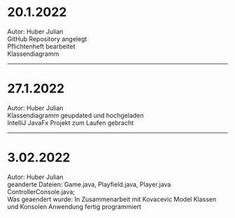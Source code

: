 # 20.1.2022 <br /> 
Autor: Huber Julian<br />
GitHub Repository angelegt <br /> 
Pflichtenheft bearbeitet <br /> 
Klassendiagramm <br /> 

---

# 27.1.2022 <br /> 
Autor: Huber Julian<br />
Klassendiagramm geupdated und hochgeladen <br /> 
IntelliJ JavaFx Projekt zum Laufen gebracht <br /> 

---

# 3.02.2022<br />
Autor: Huber Julian<br />
geanderte Dateien: Game.java, Playfield.java, Player.java ControllerConsole.java;<br />
Was geaendert wurde: In Zusammenarbeit mit Kovacevic Model Klassen und Konsolen Anwendung fertig programmiert<br />

